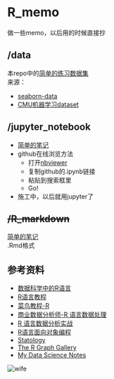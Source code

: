 # R_memo
做一些memo，以后用的时候直接抄

## /data
本repo中的[简单的练习数据集](https://github.com/nab-iak/R_memo/tree/main/data)  
来源：  
- [seaborn-data](https://github.com/mwaskom/seaborn-data)  
- [CMU机器学习dataset]([https://guides.library.cmu.edu/machine-learning/datasets](https://archive.ics.uci.edu/datasets))  
  
## /jupyter_notebook
- [简单的笔记](https://github.com/nab-iak/R_memo/tree/main/jupyter_notebook)
- github在线浏览方法
  - 打开[nbviewer](https://nbviewer.org/)
  - 复制github的.ipynb链接
  - 粘贴到搜索框里
  - Go!
-  施工中，以后就用jupyter了

## ~~/R_markdown~~
[简单的笔记](https://github.com/nab-iak/R_memo/tree/main/R_markdown)  
.Rmd格式

## 参考资料
- [数据科学中的R语言](https://bookdown.org/wangminjie/R4DS/)
- [R语言教程](https://www.math.pku.edu.cn/teachers/lidf/docs/Rbook/html/_Rbook/index.html)
- [菜鸟教程-R](https://www.runoob.com/r/r-tutorial.html)
- [商业数据分析师-R 语言数据处理](https://bookdown.org/zhongyufei/Data-Handling-in-R/)
- [R 语言数据分析实战](https://bookdown.org/xiangyun/data-analysis-in-action/)
- [R语言面向对象编程](https://dataxujing.github.io/R_oop/index.html)
- [Statology](https://www.statology.org/)
- [The R Graph Gallery](https://r-graph-gallery.com/index.html)
- [My Data Science Notes](https://bookdown.org/mpfoley1973/data-sci/)

![wife](https://cdn2.ettoday.net/images/6676/e6676531.jpg)
